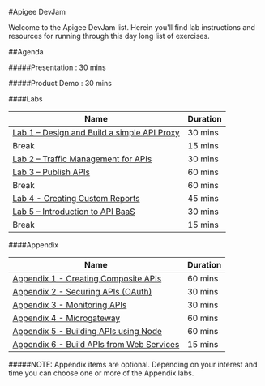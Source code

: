 #Apigee DevJam

Welcome to the Apigee DevJam list. Herein you'll find lab instructions and resources for running through this day long list of exercises.

##Agenda

#####Presentation : 30 mins

#####Product Demo : 30 mins

####Labs

| Name 										 														                            | Duration 	|
|-------------------------------------------------------------------------------------------------------------------------------|---------	|
| [Lab 1 – Design and Build a simple API Proxy](./Lab%20Guides/Lab%201%20-%20Design%20and%20Build%20a%20simple%20API%20Proxy)  	| 30 mins 	|
| Break                                                                                                                         | 15 mins   |
| [Lab 2 – Traffic Management for APIs](./Lab%20Guides/Lab%202%20-%20Traffic%20Management%20for%20APIs)          			    | 30 mins 	|
| [Lab 3 – Publish APIs](./Lab%20Guides/Lab%203%20-%20Publish%20APIs)                         							        | 60 mins 	|
| Break                                                                                                                         | 60 mins   |
| [Lab 4 - Creating Custom Reports](./Lab%20Guides/Lab%204%20-%20Creating%20Custom%20Reports) 	                                | 45 mins 	|
| [Lab 5 – Introduction to API BaaS](./Lab%20Guides/Lab%205%20-%20Introduction%20to%20API%20BaaS%20(Backend-as-a-Service))      | 30 mins 	|
| Break                                                                                                                         | 15 mins   |

####Appendix

| Name 										 														                            | Duration 	|
|-------------------------------------------------------------------------------------------------------------------------------|---------	|
| [Appendix 1 - Creating Composite APIs](./Appendix/Appendix%201%20-%20Creating%20Composite%20APIs)  	                        | 60 mins 	|
| [Appendix 2 - Securing APIs (OAuth)](./Appendix/Appendix%202%20-%20Securing%20APIs%20(OAuth))          			            | 30 mins 	|
| [Appendix 3 - Monitoring APIs](./Appendix/Appendix%203%20-%20Monitoring%20APIs)                         				        | 30 mins 	|
| [Appendix 4 - Microgateway](./Appendix/Appendix%204%20-%20Microgateway) 	                                                    | 60 mins 	|
| [Appendix 5 - Building APIs using Node](./Appendix/Appendix%205%20-%20Building%20APIs%20using%20Node.js)             			| 60 mins 	|
| [Appendix 6 - Build APIs from Web Services](./Appendix/Appendix%206%20-%20Build%20APIs%20from%20Web%20Services)             	| 15 mins 	|

#####NOTE: Appendix items are optional. Depending on your interest and time you can choose one or more of the Appendix labs.
